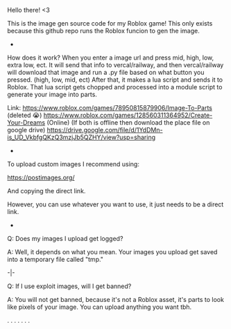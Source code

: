 Hello there! <3

This is the image gen source code for my Roblox game!
This only exists because this github repo runs the Roblox funcion to gen the image.

-

How does it work?
When you enter a image url and press mid, high, low, extra low, ect. It will send that info to vercal/railway, and then vercal/railway will download that image and run a .py file based on what button you pressed. (high, low, mid, ect) After that, it makes a lua script and sends it to Roblox. That lua script gets chopped and processed into a module script to generate your image into parts.

Link: 
https://www.roblox.com/games/78950815879906/Image-To-Parts (deleted :sob:)
https://www.roblox.com/games/128560311364952/Create-Your-Dreams (Online)
(If both is offline then download the place file on google drive)
https://drive.google.com/file/d/1YdDMn-is_UD_VkbfgQKzQ3mzjJb5QZHY/view?usp=sharing

-

To upload custom images I recommend using:

https://postimages.org/

And copying the direct link.

However, you can use whatever you want to use, it just needs to be a direct link.

-

Q: Does my images I upload get logged?

A: Well, it depends on what you mean. Your images you upload get saved into a temporary file called "tmp."

-|-

Q: If I use exploit images, will I get banned?

A: You will not get banned, because it's not a Roblox asset, it's parts to look like pixels of your image. You can upload anything you want tbh.

. . . . . . .
